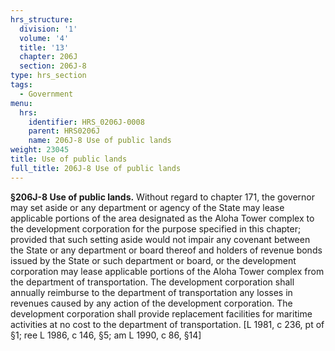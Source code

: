 ```yaml
---
hrs_structure:
  division: '1'
  volume: '4'
  title: '13'
  chapter: 206J
  section: 206J-8
type: hrs_section
tags:
  - Government
menu:
  hrs:
    identifier: HRS_0206J-0008
    parent: HRS0206J
    name: 206J-8 Use of public lands
weight: 23045
title: Use of public lands
full_title: 206J-8 Use of public lands
---
```

**§206J-8 Use of public lands.** Without regard to chapter 171, the governor may set aside or any department or agency of the State may lease applicable portions of the area designated as the Aloha Tower complex to the development corporation for the purpose specified in this chapter; provided that such setting aside would not impair any covenant between the State or any department or board thereof and holders of revenue bonds issued by the State or such department or board, or the development corporation may lease applicable portions of the Aloha Tower complex from the department of transportation. The development corporation shall annually reimburse to the department of transportation any losses in revenues caused by any action of the development corporation. The development corporation shall provide replacement facilities for maritime activities at no cost to the department of transportation. [L 1981, c 236, pt of §1; ree L 1986, c 146, §5; am L 1990, c 86, §14]